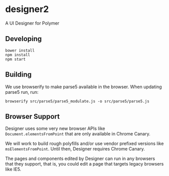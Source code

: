 # designer2
A UI Designer for Polymer

## Developing

    bower install
    npm install
    npm start

## Building

We use browserify to make parse5 available in the browser. When updating
parse5 run, run:

    browserify src/parse5/parse5_modulate.js -o src/parse5/parse5.js

## Browser Support

Designer uses some very new browser APIs like `Document.elementsFromPoint`
that are only available in Chrome Canary.

We will work to build rough polyfills and/or use vendor prefixed
versions like `msElementsFromPoint`. Until then, Designer requires
Chrome Canary.

The pages and components edited by Designer can run in any browsers that they
support, that is, you could edit a page that targets legacy browsers like IE5.

